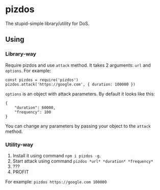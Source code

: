 # pizdos
The stupid-simple library/utility for DoS.
## Using
### Library-way
Require pizdos and use `attack` method. It takes 2 arguments: `url` and `options`.
For example:
```
const pizdos = require('pizdos')
pizdos.attack('https://google.com', { duration: 100000 })
```
`options` is an object with attack parameters. By default it looks like this:
```
{
    "duration": 60000,
    "frequency": 100
}
```
You can change any parameters by passing your object to the `attack` method.
### Utility-way
1. Install it using command `npm i pizdos -g`.
2. Start attack using command `pizdos *url* *duration* *frequency*`
3. ???
4. PROFIT

For example: `pizdos https://google.com 100000`